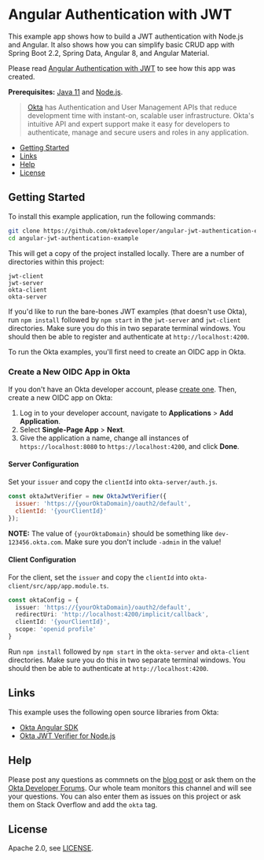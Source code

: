 # Angular Authentication with JWT
 
This example app shows how to build a JWT authentication with Node.js and Angular. It also shows how you can simplify basic CRUD app with Spring Boot 2.2, Spring Data, Angular 8, and Angular Material.

Please read [Angular Authentication with JWT](https://developer.okta.com/blog/2019/05/16/angular-authentication-jwt) to see how this app was created.

**Prerequisites:** [Java 11](https://sdkman.io/sdks#java) and [Node.js](https://nodejs.org/). 

> [Okta](https://developer.okta.com/) has Authentication and User Management APIs that reduce development time with instant-on, scalable user infrastructure. Okta's intuitive API and expert support make it easy for developers to authenticate, manage and secure users and roles in any application.

* [Getting Started](#getting-started)
* [Links](#links)
* [Help](#help)
* [License](#license)

## Getting Started

To install this example application, run the following commands:

```bash
git clone https://github.com/oktadeveloper/angular-jwt-authentication-example.git
cd angular-jwt-authentication-example
```

This will get a copy of the project installed locally. There are a number of directories within this project:

```
jwt-client
jwt-server
okta-client
okta-server
```

If you'd like to run the bare-bones JWT examples (that doesn't use Okta), run `npm install` followed by `npm start` in the `jwt-server` and `jwt-client` directories. Make sure you do this in two separate terminal windows. You should then be able to register and authenticate at `http://localhost:4200`.

To run the Okta examples, you'll first need to create an OIDC app in Okta.

### Create a New OIDC App in Okta

If you don't have an Okta developer account, please [create one](https://developer.okta.com/signup/). Then, create a new OIDC app on Okta:

1. Log in to your developer account, navigate to **Applications** > **Add Application**.
3. Select **Single-Page App** > **Next**. 
4. Give the application a name, change all instances of `https://localhost:8080` to `https://localhost:4200`, and click **Done**.

#### Server Configuration

Set your `issuer` and copy the `clientId` into `okta-server/auth.js`. 

```js
const oktaJwtVerifier = new OktaJwtVerifier({
  issuer: 'https://{yourOktaDomain}/oauth2/default',
  clientId: '{yourClientId}'
});
```

**NOTE:** The value of `{yourOktaDomain}` should be something like `dev-123456.okta.com`. Make sure you don't include `-admin` in the value!

#### Client Configuration

For the client, set the `issuer` and copy the `clientId` into `okta-client/src/app/app.module.ts`.

```typescript
const oktaConfig = {
  issuer: 'https://{yourOktaDomain}/oauth2/default',
  redirectUri: 'http://localhost:4200/implicit/callback',
  clientId: '{yourClientId}',
  scope: 'openid profile'
}
```

Run `npm install` followed by `npm start` in the `okta-server` and `okta-client` directories. Make sure you do this in two separate terminal windows. You should then be able to authenticate at `http://localhost:4200`.

## Links

This example uses the following open source libraries from Okta:

* [Okta Angular SDK](https://github.com/okta/okta-oidc-js/tree/master/packages/okta-angular#readme)
* [Okta JWT Verifier for Node.js](https://github.com/okta/okta-oidc-js/tree/master/packages/jwt-verifier#readme)

## Help

Please post any questions as commnets on the [blog post](https://developer.okta.com/blog/2019/05/16/angular-authentication-jwt) or ask them on the [Okta Developer Forums](https://devforum.okta.com/). Our whole team monitors this channel and will see your questions. You can also enter them as issues on this project or ask them on Stack Overflow and add the `okta` tag.

## License

Apache 2.0, see [LICENSE](LICENSE).
